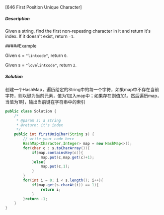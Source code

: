 [646 First Position Unique Character]

##### Description

Given a string, find the first non-repeating character in it and return it's index. If it doesn't exist, return `-1`.

#####Example

Given s = `"lintcode"`, return `0`.

Given s = `"lovelintcode"`, return `2`.

##### Solution

创建一个HashMap，遍历给定的String中的每一个字符，如果map中不存在当前字符，则以键为当前元素，值为1加入map中；如果存在则值加1。然后遍历map，当值为1时，输出当前键在字符串中的索引

```java
public class Solution {
    /*
     * @param s: a string
     * @return: it's index
     */
    public int firstUniqChar(String s) {
        // write your code here
        HashMap<Character,Integer> map = new HashMap<>();
        for(char c : s.toCharArray()){
            if(map.containsKey(c)){
                map.put(c,map.get(c)+1);
            }else{
                map.put(c,1);
            }
        }
        for(int i = 0; i < s.length(); i++){
            if(map.get(s.charAt(i)) == 1){
                return i;
            }
        }return -1;
    }
}
```

